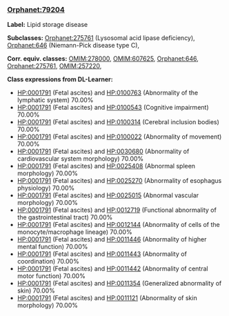 
### [Orphanet:79204](http://www.orpha.net/ORDO/Orphanet_79204)
**Label:** Lipid storage disease

**Subclasses:** [Orphanet:275761](http://www.orpha.net/ORDO/Orphanet_275761) (Lysosomal acid lipase deficiency), [Orphanet:646](http://www.orpha.net/ORDO/Orphanet_646) (Niemann-Pick disease type C), 

**Corr. equiv. classes:** [OMIM:278000](http://purl.obolibrary.org/obo/OMIM_278000), [OMIM:607625](http://purl.obolibrary.org/obo/OMIM_607625), [Orphanet:646](http://www.orpha.net/ORDO/Orphanet_646), [Orphanet:275761](http://www.orpha.net/ORDO/Orphanet_275761), [OMIM:257220](http://purl.obolibrary.org/obo/OMIM_257220), 

**Class expressions from DL-Learner:**

- [HP:0001791](http://purl.obolibrary.org/obo/HP_0001791) (Fetal ascites) and [HP:0100763](http://purl.obolibrary.org/obo/HP_0100763) (Abnormality of the lymphatic system) 70.00%
- [HP:0001791](http://purl.obolibrary.org/obo/HP_0001791) (Fetal ascites) and [HP:0100543](http://purl.obolibrary.org/obo/HP_0100543) (Cognitive impairment) 70.00%
- [HP:0001791](http://purl.obolibrary.org/obo/HP_0001791) (Fetal ascites) and [HP:0100314](http://purl.obolibrary.org/obo/HP_0100314) (Cerebral inclusion bodies) 70.00%
- [HP:0001791](http://purl.obolibrary.org/obo/HP_0001791) (Fetal ascites) and [HP:0100022](http://purl.obolibrary.org/obo/HP_0100022) (Abnormality of movement) 70.00%
- [HP:0001791](http://purl.obolibrary.org/obo/HP_0001791) (Fetal ascites) and [HP:0030680](http://purl.obolibrary.org/obo/HP_0030680) (Abnormality of cardiovascular system morphology) 70.00%
- [HP:0001791](http://purl.obolibrary.org/obo/HP_0001791) (Fetal ascites) and [HP:0025408](http://purl.obolibrary.org/obo/HP_0025408) (Abnormal spleen morphology) 70.00%
- [HP:0001791](http://purl.obolibrary.org/obo/HP_0001791) (Fetal ascites) and [HP:0025270](http://purl.obolibrary.org/obo/HP_0025270) (Abnormality of esophagus physiology) 70.00%
- [HP:0001791](http://purl.obolibrary.org/obo/HP_0001791) (Fetal ascites) and [HP:0025015](http://purl.obolibrary.org/obo/HP_0025015) (Abnormal vascular morphology) 70.00%
- [HP:0001791](http://purl.obolibrary.org/obo/HP_0001791) (Fetal ascites) and [HP:0012719](http://purl.obolibrary.org/obo/HP_0012719) (Functional abnormality of the gastrointestinal tract) 70.00%
- [HP:0001791](http://purl.obolibrary.org/obo/HP_0001791) (Fetal ascites) and [HP:0012144](http://purl.obolibrary.org/obo/HP_0012144) (Abnormality of cells of the monocyte/macrophage lineage) 70.00%
- [HP:0001791](http://purl.obolibrary.org/obo/HP_0001791) (Fetal ascites) and [HP:0011446](http://purl.obolibrary.org/obo/HP_0011446) (Abnormality of higher mental function) 70.00%
- [HP:0001791](http://purl.obolibrary.org/obo/HP_0001791) (Fetal ascites) and [HP:0011443](http://purl.obolibrary.org/obo/HP_0011443) (Abnormality of coordination) 70.00%
- [HP:0001791](http://purl.obolibrary.org/obo/HP_0001791) (Fetal ascites) and [HP:0011442](http://purl.obolibrary.org/obo/HP_0011442) (Abnormality of central motor function) 70.00%
- [HP:0001791](http://purl.obolibrary.org/obo/HP_0001791) (Fetal ascites) and [HP:0011354](http://purl.obolibrary.org/obo/HP_0011354) (Generalized abnormality of skin) 70.00%
- [HP:0001791](http://purl.obolibrary.org/obo/HP_0001791) (Fetal ascites) and [HP:0011121](http://purl.obolibrary.org/obo/HP_0011121) (Abnormality of skin morphology) 70.00%


